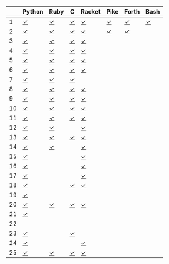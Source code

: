 |    | Python       | Ruby         | C            | Racket       | Pike         | Forth        | Bash         |
| -- | ------       | ----         | -            | ------       | ----         | -----        | ----         |
|  1 | [✓][01py]    | [✓][01rb]    | [✓][01c]     | [✓][01rkt]   | [✓][01pike]  | [✓][01fs]    | [✓][01sh]    |
|  2 | [✓][02py]    | [✓][02rb]    | [✓][02c]     | [✓][02rkt]   | [✓][02pike]  | [✓][02fs]    |              |
|  3 | [✓][03py]    | [✓][03rb]    | [✓][03c]     | [✓][03rkt]   |              |              |              |
|  4 | [✓][04py]    | [✓][04rb]    | [✓][04c]     | [✓][04rkt]   |              |              |              |
|  5 | [✓][05py]    | [✓][05rb]    | [✓][05c]     | [✓][05rkt]   |              |              |              |
|  6 | [✓][06py]    | [✓][06rb]    | [✓][06c]     | [✓][06rkt]   |              |              |              |
|  7 | [✓][07py]    | [✓][07rb]    | [✓][07c]     |              |              |              |              |
|  8 | [✓][08py]    | [✓][08rb]    | [✓][08c]     | [✓][08rkt]   |              |              |              |
|  9 | [✓][09py]    | [✓][09rb]    | [✓][09c]     | [✓][09rkt]   |              |              |              |
| 10 | [✓][10py]    | [✓][10rb]    | [✓][10c]     | [✓][10rkt]   |              |              |              |
| 11 | [✓][11py]    | [✓][11rb]    | [✓][11c]     | [✓][11rkt]   |              |              |              |
| 12 | [✓][12py]    | [✓][12rb]    |              | [✓][12rkt]   |              |              |              |
| 13 | [✓][13py]    | [✓][13rb]    | [✓][13c]     | [✓][13rkt]   |              |              |              |
| 14 | [✓][14py]    | [✓][14rb]    |              | [✓][14rkt]   |              |              |              |
| 15 | [✓][15py]    |              |              | [✓][15rkt]   |              |              |              |
| 16 | [✓][16py]    |              |              | [✓][16rkt]   |              |              |              |
| 17 | [✓][17py]    |              |              | [✓][17rkt]   |              |              |              |
| 18 | [✓][18py]    |              | [✓][18c]     | [✓][18rkt]   |              |              |              |
| 19 | [✓][19py]    |              |              |              |              |              |              |
| 20 | [✓][20py]    | [✓][20rb]    | [✓][20c]     | [✓][20rkt]   |              |              |              |
| 21 | [✓][21py]    |              |              |              |              |              |              |
| 22 |              |              |              |              |              |              |              |
| 23 | [✓][23py]    |              | [✓][23c]     |              |              |              |              |
| 24 | [✓][24py]    |              |              | [✓][24rkt]   |              |              |              |
| 25 | [✓][25py]    | [✓][25rb]    | [✓][25c]     | [✓][25rkt]   |              |              |              |

[01py]:      https://github.com/allengarvin/adventofcode/blob/main/2015/01/01-python.py
[01rb]:      https://github.com/allengarvin/adventofcode/blob/main/2015/01/01-ruby.rb
[01c]:       https://github.com/allengarvin/adventofcode/blob/main/2015/01/01-c.c
[01rkt]:     https://github.com/allengarvin/adventofcode/blob/main/2015/01/01-racket.rkt
[01pike]:    https://github.com/allengarvin/adventofcode/blob/main/2015/01/01-pike.pike
[01fs]:      https://github.com/allengarvin/adventofcode/blob/main/2015/01/01-forth.fs
[01sh]:      https://github.com/allengarvin/adventofcode/blob/main/2015/01/01-bash.sh
[02py]:      https://github.com/allengarvin/adventofcode/blob/main/2015/02/02-python.py
[02rb]:      https://github.com/allengarvin/adventofcode/blob/main/2015/02/02-ruby.rb
[02c]:       https://github.com/allengarvin/adventofcode/blob/main/2015/02/02-c.c
[02rkt]:     https://github.com/allengarvin/adventofcode/blob/main/2015/02/02-racket.rkt
[02pike]:    https://github.com/allengarvin/adventofcode/blob/main/2015/02/02-pike.pike
[02fs]:      https://github.com/allengarvin/adventofcode/blob/main/2015/02/02-forth.fs
[03py]:      https://github.com/allengarvin/adventofcode/blob/main/2015/03/03-python.py
[03rb]:      https://github.com/allengarvin/adventofcode/blob/main/2015/03/03-ruby.rb
[03c]:       https://github.com/allengarvin/adventofcode/blob/main/2015/03/03-c.c
[03rkt]:     https://github.com/allengarvin/adventofcode/blob/main/2015/03/03-racket.rkt
[04py]:      https://github.com/allengarvin/adventofcode/blob/main/2015/04/04-python.py
[04rb]:      https://github.com/allengarvin/adventofcode/blob/main/2015/04/04-ruby.rb
[04c]:       https://github.com/allengarvin/adventofcode/blob/main/2015/04/04-c.c
[04rkt]:     https://github.com/allengarvin/adventofcode/blob/main/2015/04/04-racket.rkt
[05py]:      https://github.com/allengarvin/adventofcode/blob/main/2015/05/05-python.py
[05rb]:      https://github.com/allengarvin/adventofcode/blob/main/2015/05/05-ruby.rb
[05c]:       https://github.com/allengarvin/adventofcode/blob/main/2015/05/05-c.c
[05rkt]:     https://github.com/allengarvin/adventofcode/blob/main/2015/05/05-racket.rkt
[06py]:      https://github.com/allengarvin/adventofcode/blob/main/2015/06/06-python.py
[06rb]:      https://github.com/allengarvin/adventofcode/blob/main/2015/06/06-ruby.rb
[06c]:       https://github.com/allengarvin/adventofcode/blob/main/2015/06/06-c.c
[06rkt]:     https://github.com/allengarvin/adventofcode/blob/main/2015/06/06-racket.rkt
[07py]:      https://github.com/allengarvin/adventofcode/blob/main/2015/07/07-python.py
[07rb]:      https://github.com/allengarvin/adventofcode/blob/main/2015/07/07-ruby.rb
[07c]:       https://github.com/allengarvin/adventofcode/blob/main/2015/07/07-c.c
[08py]:      https://github.com/allengarvin/adventofcode/blob/main/2015/08/08-python.py
[08rb]:      https://github.com/allengarvin/adventofcode/blob/main/2015/08/08-ruby.rb
[08c]:       https://github.com/allengarvin/adventofcode/blob/main/2015/08/08-c.c
[08rkt]:     https://github.com/allengarvin/adventofcode/blob/main/2015/08/08-racket.rkt
[09py]:      https://github.com/allengarvin/adventofcode/blob/main/2015/09/09-python.py
[09rb]:      https://github.com/allengarvin/adventofcode/blob/main/2015/09/09-ruby.rb
[09c]:       https://github.com/allengarvin/adventofcode/blob/main/2015/09/09-c.c
[09rkt]:     https://github.com/allengarvin/adventofcode/blob/main/2015/09/09-racket.rkt
[10py]:      https://github.com/allengarvin/adventofcode/blob/main/2015/10/10-python.py
[10rb]:      https://github.com/allengarvin/adventofcode/blob/main/2015/10/10-ruby.rb
[10c]:       https://github.com/allengarvin/adventofcode/blob/main/2015/10/10-c.c
[10rkt]:     https://github.com/allengarvin/adventofcode/blob/main/2015/10/10-racket.rkt
[11py]:      https://github.com/allengarvin/adventofcode/blob/main/2015/11/11-python.py
[11rb]:      https://github.com/allengarvin/adventofcode/blob/main/2015/11/11-ruby.rb
[11c]:       https://github.com/allengarvin/adventofcode/blob/main/2015/11/11-c.c
[11rkt]:     https://github.com/allengarvin/adventofcode/blob/main/2015/11/11-racket.rkt
[12py]:      https://github.com/allengarvin/adventofcode/blob/main/2015/12/12-python.py
[12rb]:      https://github.com/allengarvin/adventofcode/blob/main/2015/12/12-ruby.rb
[12rkt]:     https://github.com/allengarvin/adventofcode/blob/main/2015/12/12-racket.rkt
[13py]:      https://github.com/allengarvin/adventofcode/blob/main/2015/13/13-python.py
[13rb]:      https://github.com/allengarvin/adventofcode/blob/main/2015/13/13-ruby.rb
[13c]:       https://github.com/allengarvin/adventofcode/blob/main/2015/13/13-c.c
[13rkt]:     https://github.com/allengarvin/adventofcode/blob/main/2015/13/13-racket.rkt
[14py]:      https://github.com/allengarvin/adventofcode/blob/main/2015/14/14-python.py
[14rb]:      https://github.com/allengarvin/adventofcode/blob/main/2015/14/14-ruby.rb
[14rkt]:     https://github.com/allengarvin/adventofcode/blob/main/2015/14/14-racket.rkt
[15py]:      https://github.com/allengarvin/adventofcode/blob/main/2015/15/15-python.py
[15rkt]:     https://github.com/allengarvin/adventofcode/blob/main/2015/15/15-racket.rkt
[16py]:      https://github.com/allengarvin/adventofcode/blob/main/2015/16/16-python.py
[16rkt]:     https://github.com/allengarvin/adventofcode/blob/main/2015/16/16-racket.rkt
[17py]:      https://github.com/allengarvin/adventofcode/blob/main/2015/17/17-python.py
[17rkt]:     https://github.com/allengarvin/adventofcode/blob/main/2015/17/17-racket.rkt
[18py]:      https://github.com/allengarvin/adventofcode/blob/main/2015/18/18-python.py
[18c]:       https://github.com/allengarvin/adventofcode/blob/main/2015/18/18-c.c
[18rkt]:     https://github.com/allengarvin/adventofcode/blob/main/2015/18/18-racket.rkt
[19py]:      https://github.com/allengarvin/adventofcode/blob/main/2015/19/19-python.py
[20py]:      https://github.com/allengarvin/adventofcode/blob/main/2015/20/20-python.py
[20rb]:      https://github.com/allengarvin/adventofcode/blob/main/2015/20/20-ruby.rb
[20c]:       https://github.com/allengarvin/adventofcode/blob/main/2015/20/20-c.c
[20rkt]:     https://github.com/allengarvin/adventofcode/blob/main/2015/20/20-racket.rkt
[21py]:      https://github.com/allengarvin/adventofcode/blob/main/2015/21/21-python.py
[23py]:      https://github.com/allengarvin/adventofcode/blob/main/2015/23/23-python.py
[23c]:       https://github.com/allengarvin/adventofcode/blob/main/2015/23/23-c.c
[24py]:      https://github.com/allengarvin/adventofcode/blob/main/2015/24/24-python.py
[24rkt]:     https://github.com/allengarvin/adventofcode/blob/main/2015/24/24-racket.rkt
[25py]:      https://github.com/allengarvin/adventofcode/blob/main/2015/25/25-python.py
[25rb]:      https://github.com/allengarvin/adventofcode/blob/main/2015/25/25-ruby.rb
[25c]:       https://github.com/allengarvin/adventofcode/blob/main/2015/25/25-c.c
[25rkt]:     https://github.com/allengarvin/adventofcode/blob/main/2015/25/25-racket.rkt
